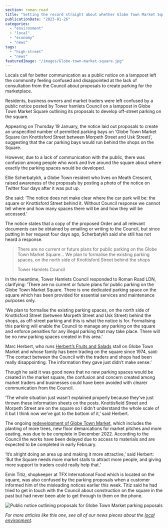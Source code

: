 ```yaml
---
section: roman-road
title: "Setting the record straight about whether Globe Town Market Square will become a car park"
publicationDate: "2023-01-26"
categories: 
  - "environment"
  - "local"
  - "economy"
  - "news"
tags: 
  - "high-street"
  - "news"
featuredImage: "/images/Globe-town-market-square.jpg"
---
```


Locals call for better communication as a public notice on a lamppost left the community feeling confused and disappointed at the lack of consultation from the Council about proposals to create parking for the marketplace.

Residents, business owners and market traders were left confused by a public notice posted by Tower hamlets Council on a lamppost in Globe Town Market Square outlining its proposals to develop off-street parking on the square. 

Appearing on Thursday 19 January, the notice laid out proposals to create an unspecified number of permitted parking bays on ‘Globe Town Market Square (on Knottisford Street between Morpeth Street and Usk Street)’, suggesting that the car parking bays would run behind the shops on the Square. 

However, due to a lack of communication with the public, there was confusion among people who work and live around the square about where exactly the parking spaces would be developed. 

Ellie Scherbatykh, a Globe Town resident who lives on Meath Crescent, raised awareness of the proposals by posting a photo of the notice on Twitter four days after it was put up. 

She said: ‘The notice does not make clear where the car park will be: the square or Knottisford Street behind it. Without Council response we cannot tell where and how many spaces there will be and how they will be accessed.’

The notice states that a copy of the proposed Order and all relevant documents can be obtained by emailing or writing to the Council, but since putting in her request four days ago, Scherbatykh said she still has not heard a response.

> There are no current or future plans for public parking on the Globe Town Market Square… We plan to formalise the existing parking spaces, on the north side of Knottisford Street behind the shops
> 
> Tower Hamlets Council

In the meantime, Tower Hamlets Council responded to Roman Road LDN, clarifying: ‘There are no current or future plans for public parking on the Globe Town Market Square. There is one dedicated parking space on the square which has been provided for essential services and maintenance purposes only.

‘We plan to formalise the existing parking spaces, on the north side of Knottisford Street (between Morpeth Street and Usk Street) behind the shops, as off-street parking and this is what the notice is for. Formalising this parking will enable the Council to manage any parking on the square and enforce penalties for any illegal parking that may take place. There will be no new parking spaces created in this area.’

Marc Herbert, who runs [Herbert’s Fruits and Salads](https://romanroadlondon.com/herberts-fruit-and-salad-globe-town/) stall on Globe Town Market and whose family has been trading on the square since 1974, said: ‘The contact between the Council with the traders and shops had been really disappointing. The information they gave just didn’t make sense.’

Though he said it was good news that no new parking spaces would be created in the market square, the confusion and concern created among market traders and businesses could have been avoided with clearer communication from the Council. 

‘The whole situation just wasn’t explained properly because they’ve just thrown these information sheets on the posts. Knottisfield Street and Morpeth Street are on the square so I didn't understand the whole scale of it but I think now we’ve got to the bottom of it,’ said Herbert. 

The ongoing [redevelopment of Globe Town Market](https://romanroadlondon.com/globe-town-square-market-works-start/), which includes the planting of more trees, new floor demarcations for market pitches and more seating, was due to be complete in December 2022. According to the Council the works have been delayed due to access to materials and are expected to be completed in early February.

‘It’s alright doing an area up and making it more attractive,’ said Herbert: ‘But the Square needs more market stalls to attract more people, and giving more support to traders could really help that.’ 

Emin Titiz, shopkeeper at TFX International Food which is located on the square, was also confused by the parking proposals when a customer informed him of the misleading notices earlier this week. Titiz said he had tried to get in touch with the Council about construction on the square in the past but had never been able to get through to them on the phone. 

![Public notice outlining proposals for Globe Town Market parking poposals](/images/Globe-Town-Market-notice.jpg)

  
_For more articles like this one, see all of our news pieces about the_ [_local environment_](https://romanroadlondon.com/local/news/environment/)_._

